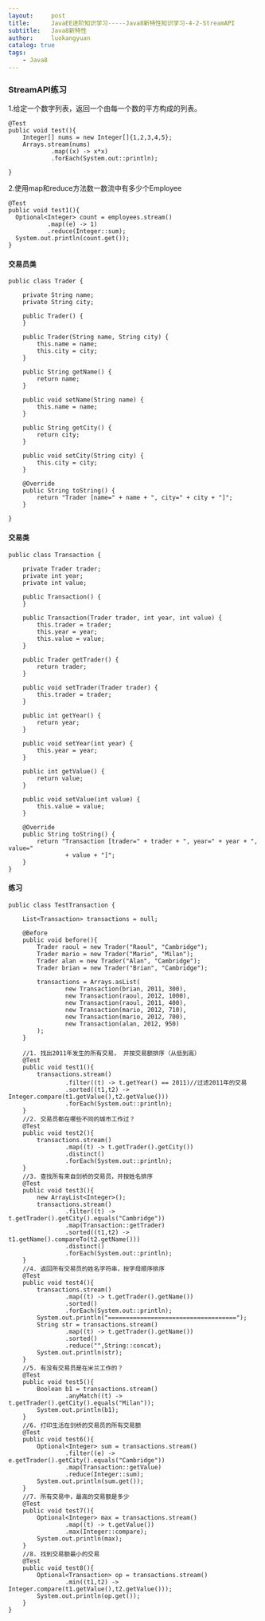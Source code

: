 ```yaml
---
layout:     post
title:      JavaEE进阶知识学习-----Java8新特性知识学习-4-2-StreamAPI
subtitle:   Java8新特性
author:     luokangyuan
catalog: true
tags:
    - Java8
---
```

### StreamAPI练习
1.给定一个数字列表，返回一个由每一个数的平方构成的列表。

	@Test
	public void test(){
	    Integer[] nums = new Integer[]{1,2,3,4,5};
	    Arrays.stream(nums)
	            .map((x) -> x*x)
	            .forEach(System.out::println);
	
	}
2.使用map和reduce方法数一数流中有多少个Employee

	@Test
	public void test1(){
	  Optional<Integer> count = employees.stream()
	           .map((e) -> 1)
	           .reduce(Integer::sum);
	  System.out.println(count.get());
	}
#### 交易员类
	
	public class Trader {
	
		private String name;
		private String city;
	
		public Trader() {
		}
	
		public Trader(String name, String city) {
			this.name = name;
			this.city = city;
		}
	
		public String getName() {
			return name;
		}
	
		public void setName(String name) {
			this.name = name;
		}
	
		public String getCity() {
			return city;
		}
	
		public void setCity(String city) {
			this.city = city;
		}
	
		@Override
		public String toString() {
			return "Trader [name=" + name + ", city=" + city + "]";
		}
	
	}
#### 交易类

	public class Transaction {
	
		private Trader trader;
		private int year;
		private int value;
	
		public Transaction() {
		}
	
		public Transaction(Trader trader, int year, int value) {
			this.trader = trader;
			this.year = year;
			this.value = value;
		}
	
		public Trader getTrader() {
			return trader;
		}
	
		public void setTrader(Trader trader) {
			this.trader = trader;
		}
	
		public int getYear() {
			return year;
		}
	
		public void setYear(int year) {
			this.year = year;
		}
	
		public int getValue() {
			return value;
		}
	
		public void setValue(int value) {
			this.value = value;
		}
	
		@Override
		public String toString() {
			return "Transaction [trader=" + trader + ", year=" + year + ", value="
					+ value + "]";
		}
	}
#### 练习

	public class TestTransaction {
		
		List<Transaction> transactions = null;
		
		@Before
		public void before(){
			Trader raoul = new Trader("Raoul", "Cambridge");
			Trader mario = new Trader("Mario", "Milan");
			Trader alan = new Trader("Alan", "Cambridge");
			Trader brian = new Trader("Brian", "Cambridge");
			
			transactions = Arrays.asList(
					new Transaction(brian, 2011, 300),
					new Transaction(raoul, 2012, 1000),
					new Transaction(raoul, 2011, 400),
					new Transaction(mario, 2012, 710),
					new Transaction(mario, 2012, 700),
					new Transaction(alan, 2012, 950)
			);
		}
		
		//1. 找出2011年发生的所有交易， 并按交易额排序（从低到高）
		@Test
		public void test1(){
			transactions.stream()
					.filter((t) -> t.getYear() == 2011)//过滤2011年的交易
					.sorted((t1,t2) -> Integer.compare(t1.getValue(),t2.getValue()))
					.forEach(System.out::println);
		}
		//2. 交易员都在哪些不同的城市工作过？
		@Test
		public void test2(){
			transactions.stream()
					.map((t) -> t.getTrader().getCity())
					.distinct()
					.forEach(System.out::println);
		}
		//3. 查找所有来自剑桥的交易员，并按姓名排序
		@Test
		public void test3(){
			new ArrayList<Integer>();
			transactions.stream()
					.filter((t) -> t.getTrader().getCity().equals("Cambridge"))
					.map(Transaction::getTrader)
					.sorted((t1,t2) -> t1.getName().compareTo(t2.getName()))
					.distinct()
					.forEach(System.out::println);
		}
		//4. 返回所有交易员的姓名字符串，按字母顺序排序
		@Test
		public void test4(){
			transactions.stream()
					.map((t) -> t.getTrader().getName())
					.sorted()
					.forEach(System.out::println);
			System.out.println("====================================");
			String str = transactions.stream()
					.map((t) -> t.getTrader().getName())
					.sorted()
					.reduce("",String::concat);
			System.out.println(str);
		}
		//5. 有没有交易员是在米兰工作的？
		@Test
		public void test5(){
			Boolean b1 = transactions.stream()
					.anyMatch((t) -> t.getTrader().getCity().equals("Milan"));
			System.out.println(b1);
		}
		//6. 打印生活在剑桥的交易员的所有交易额
		@Test
		public void test6(){
			Optional<Integer> sum = transactions.stream()
					.filter((e) -> e.getTrader().getCity().equals("Cambridge"))
					.map(Transaction::getValue)
					.reduce(Integer::sum);
			System.out.println(sum.get());
		}
		//7. 所有交易中，最高的交易额是多少
		@Test
		public void test7(){
			Optional<Integer> max = transactions.stream()
					.map((t) -> t.getValue())
					.max(Integer::compare);
			System.out.println(max);
		}
		//8. 找到交易额最小的交易
		@Test
		public void test8(){
			Optional<Transaction> op = transactions.stream()
					.min((t1,t2) -> Integer.compare(t1.getValue(),t2.getValue()));
			System.out.println(op.get());
		}
	}
